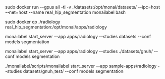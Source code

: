 sudo docker run --gpus all -ti -v ./datasets:/opt/monai/datasets/ --ipc=host --net=host --name real_hip_segmentation monailabel bash

sudo docker cp ./radiology real_hip_segmentation:/opt/monai/apps/radiology

monailabel start_server --app apps/radiology --studies datasets --conf models segmentation

monailabel start_server --app apps/radiology --studies ./datasets/gnuh/ --conf models segmentation

./monailabel/scripts/monailabel start_server --app sample-apps/radiology --studies datasets/gnuh_test/ --conf models segmentation
